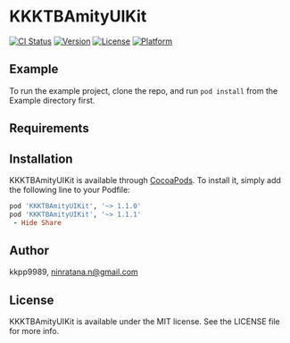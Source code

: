 # KKKTBAmityUIKit

[![CI Status](https://img.shields.io/travis/kkpp9989/KKKTBAmityUIKit.svg?style=flat)](https://travis-ci.org/kkpp9989/KKKTBAmityUIKit)
[![Version](https://img.shields.io/cocoapods/v/KKKTBAmityUIKit.svg?style=flat)](https://cocoapods.org/pods/KKKTBAmityUIKit)
[![License](https://img.shields.io/cocoapods/l/KKKTBAmityUIKit.svg?style=flat)](https://cocoapods.org/pods/KKKTBAmityUIKit)
[![Platform](https://img.shields.io/cocoapods/p/KKKTBAmityUIKit.svg?style=flat)](https://cocoapods.org/pods/KKKTBAmityUIKit)

## Example

To run the example project, clone the repo, and run `pod install` from the Example directory first.

## Requirements

## Installation

KKKTBAmityUIKit is available through [CocoaPods](https://cocoapods.org). To install
it, simply add the following line to your Podfile:

```ruby
pod 'KKKTBAmityUIKit', '~> 1.1.0'
pod 'KKKTBAmityUIKit', '~> 1.1.1'
 - Hide Share
```

## Author

kkpp9989, ninratana.n@gmail.com

## License

KKKTBAmityUIKit is available under the MIT license. See the LICENSE file for more info.
